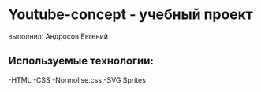# Youtube-concept - учебный проект
выполнил: Андросов Евгений

## Используемые технологии:
-HTML
-CSS
-Normolise.css
-SVG Sprites
